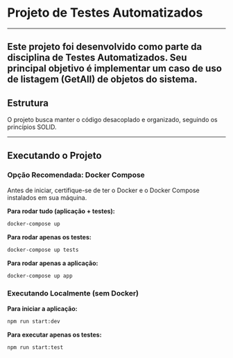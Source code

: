 # Projeto de Testes Automatizados

---
Este projeto foi desenvolvido como parte da disciplina de **Testes Automatizados**. Seu principal objetivo é implementar um **caso de uso de listagem (GetAll)** de objetos do sistema.
---

## Estrutura

O projeto busca manter o código desacoplado e organizado, seguindo os princípios SOLID.

---

## Executando o Projeto

### Opção Recomendada: Docker Compose

Antes de iniciar, certifique-se de ter o Docker e o Docker Compose instalados em sua máquina.

**Para rodar tudo (aplicação + testes):**
```cmd
docker-compose up
```

**Para rodar apenas os testes:**
```cmd
docker-compose up tests
```

**Para rodar apenas a aplicação:**
```cmd
docker-compose up app
```

### Executando Localmente (sem Docker)

**Para iniciar a aplicação:**
```cmd
npm run start:dev
```

**Para executar apenas os testes:**
```cmd
npm run start:test
```
